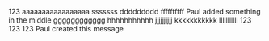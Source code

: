 123
aaaaaaaaaaaaaaaaa
sssssss
ddddddddd
ffffffffff
Paul added something in the middle
gggggggggggg
hhhhhhhhhhh
jjjjjjjjjj
kkkkkkkkkkk
lllllllllll
123
123
123
Paul created this message